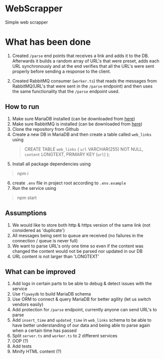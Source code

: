 # WebScrapper
Simple web scrapper


# What has been done
1. Created `/parse` end points that receives a link and adds it to the DB.
Afterwards it builds a random array of URL's that were preset, adds each URL synchronously and at the end verifies that all the URL's were sent properly before sending a response to the client.

2. Created RabbitMQ consumer (`worker.ts`) that reads the messages from RabbitMQ(URL's that were sent in the `/parse` endpoint) and then uses the same functionality that the `/parse` endpoint used.

## How to run

1. Make sure MariaDB installed (can be downloaded from [here](https://mariadb.com/downloads/))
2. Make sure RabbitMQ is installed (can be downloaded from [here](https://www.rabbitmq.com/download.html))
3. Clone the repository from Github
4. Create a new DB in MariaDB and then create a table called `web_links` using 
   >CREATE TABLE `web_links` ( `url` VARCHAR(255) NOT NULL, `content` LONGTEXT, PRIMARY KEY (`url`) );
5. Install all package dependencies using 
>npm i
6. create `.env` file in project root according to `.env.example` 
7. Run the service using 
> npm start


## Assumptions
1. We would like to store both http & https version of the same link (not considered as 'duplicate')
2. All messages being sent to queue are received (no failures in the connection / queue is never full)
3. We want to parse URL's only one time so even if the content was changed the content would not be parsed nor updated in our DB
4. URL content is not larger than 'LONGTEXT'

## What can be improved

1. Add logs in certain parts to be able to debug & detect issues with the service
2. Use `flywaydb` to build MariaDB schema
3. Use ORM to connect & query MariaDB for better agility (let us switch vendors easily)
4. Add protection for `/parse` endpoint, currently anyone can send URL's to parse
5. Add `insert_time` and `updated_time` in `web_links` schema to be able to have better understanding of our data and being able to parse again when a certain time has passed
6. Split `server.ts` and `worker.ts` to 2 different services
7. OOP (?)
8. Add tests
9. Minify HTML content (?)
